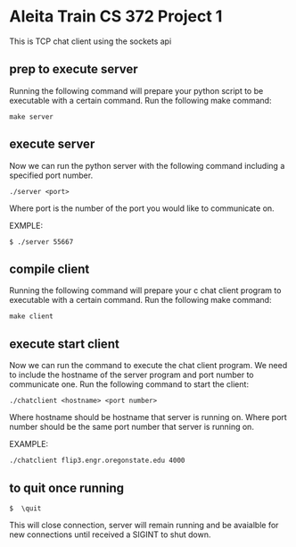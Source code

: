 # Aleita Train CS 372 Project 1

This is TCP chat client using the sockets api

## prep to execute server

Running the following command will prepare your python script to be executable with a certain command. Run the following make command: 

	make server 


## execute server
Now we can run the python server with the following command including a specified port number. 

	./server <port>

Where port is the number of the port you would like to communicate on.  

EXMPLE: 
	
	$ ./server 55667

## compile client 
Running the following command will prepare your c chat client program to executable with a certain command.  Run the following make command: 

	make client 

## execute start client 
Now we can run the command to execute the chat client program.  We need to include the hostname of the server program and port number to communicate one. Run the following command to start the client:

	./chatclient <hostname> <port number>

Where hostname should be hostname that server is running on. 
Where port number should be the same port number that server is running on. 
	
EXAMPLE:
	
	./chatclient flip3.engr.oregonstate.edu 4000

## to quit once running
	$  \quit

This will close connection, server will remain running and be avaialble for new connections until received a SIGINT to shut down. 
